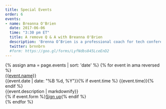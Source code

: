 ```yaml
---
title: Special Events
order: 6
events:
- name: Breanna O'Brien
  date: 2017-06-06
  time: "3:30 pm ET"
  title: A remove Q & A with Breanna O'Brien
  description: 'Brenna O’Brien is a professional coach for tech conference speakers and a front-end engineer at TED. Committed to increasing diversity in tech and building healthier developer communities, Brenna is a volunteer instructor for Ladies Learning Code, founder of NodeSchool Toronto, and a former bootcamp instructor for HackerYou. She has also spoken extensively about creative coding, developer culture, and navigating the tech industry as a beginner.<br><br><strong>Topics:</strong> Finding conferences to submit to, Writing a great proposal, Talk preparation, Feedback on talk rehearsals, Navigating conference speaking as part of a marginalized group, Negotiating compensation, Pep-talks and encouragement, What to wear on stage. Anything public speaking related is fair game!'
  twitter: brnnbrn
  #form: https://goo.gl/forms/LyfNdbs845LceEnD2
---
```


<div class="events">
  {% assign ama = page.events | sort: 'date' %}
  {% for event in ama reversed %}
  <div class="event">
    <div style="background-image: url(/img/special-events/{{event.name | slugify}}.jpg)" class="speaker-img-small event-img  hide-small"></div>
    <div class="event-details">
      <a href="https://twitter.com/{{event.twitter}}" class="speaker-name">{{event.name}}</a>
      <div class="speaker-date small">{{event.date | date: "%B %d, %Y"}}{% if event.time %} {{event.time}}{% endif %}</div>
      <div class="speaker-description">{{event.description | markdownify}}</div>
      {% if event.form %}<a href="{{event.form}}" class="button">Sign up</a>{% endif %}
    </div>
  </div>
  {% endfor %}
</div>
